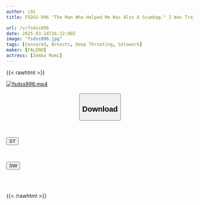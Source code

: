 ```yaml
---
author: j91
title: FSDSS-996 "The Man Who Helped Me Was Also A Scumbag." I Was Trained With A Dick Until I Became A Submissive Meat Masturbator. Mami Zenba

url: /v/fsdss996
date: 2025-03-24T16:22:00Z
image: "fsdss996.jpg"
tags: [Censored, Breasts, Deep Throating, Solowork]
maker: [FALENO]
actress: [Zemba Mami]
---
```



{{< rawhtml >}}

<div class="video" data-videoid="Yp4zeGOm1KhvvVe">
    <a href="javascript:;">
        <img src="/v/fsdss996/fsdss996.jpg" width="WIDTH" height="HEIGHT" alt="fsdss996.mp4" loading="lazy">
    </a>
</div>

<script type="text/javascript" src="https://j91.asia/asset/on-demand-st.js"></script>

<br>
  <link rel="stylesheet" href="https://j91.asia/asset/bs5.css">
  
  <center>
  <button class="btn btn-primary" type="button" data-bs-toggle="collapse" data-bs-target=".multi-collapse" aria-expanded="false" aria-controls="multiCollapseExample1 multiCollapseExample2"><h2>Download</h2></button></center>
</p>
<div class="row">
  <div class="col">
    <div class="collapse multi-collapse" id="multiCollapseExample1">
      <div class="card card-body">
	      	      <br>
<div class="buttons">  
<p><a href="/v/fsdss996/st.html" target="_blank"><button class="btn-hover color-3"><i class="fa fa-download"></i> ST</button></a></p></div>
    </div>
  </div>
</div>
  <div class="col">
    <div class="collapse multi-collapse" id="multiCollapseExample2">
      <div class="card card-body">
	      <br>
<div class="buttons">
<p><a href="/v/fsdss996/sw.html" target="_blank"><button class="btn-hover color-2"><i class="fa fa-download"></i> SW</button></a></p></div>
<br><br>
      </div>
    </div>
  </div>
</div>

{{< /rawhtml >}}